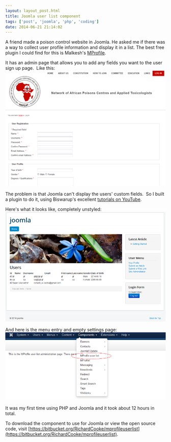 ```yaml
---
layout: layout_post.html
title: Joomla user list component
tags: ['post', 'joomla', 'php', 'coding']
date: 2014-06-21 21:14:02
---
```


A friend made a poison control website in Joomla. He asked me if there was a way to collect user profile information and display it in a list. The best free plugin I could find for this is Malkesh's [MProfile](http://malkesh.com/joomla-extensions/item/36-user-profile-custom-fields-joomla-2-5). 

It has an admin page that allows you to add any fields you want to the user sign up page.  Like this:
![MProfile](MProfile.png)

The problem is that Joomla can't display the users' custom fields.  So I built a plugin to do it, using Biswarup's excellent [tutorials on YouTube](https://www.youtube.com/watch?v=KWRsCvRZiH4).

Here's what it looks like, completely unstyled:
![MProfileUserList](MProfileUserList.png)

And here is the menu entry and empty settings page:
![MProfileUserList admin](MProfileUserList-admin.png)

It was my first time using PHP and Joomla and it took about 12 hours in total.

To download the component to use for Joomla or view the open source code, visit [https://bitbucket.org/RichardCooke/mprofileuserlist](https://bitbucket.org/RichardCooke/mprofileuserlist).
